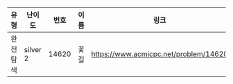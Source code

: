 |유형|난이도|번호|이름|링크|
|------|---|---|---|---|
|완전탐색|silver 2|14620|꽃길|https://www.acmicpc.net/problem/14620|
